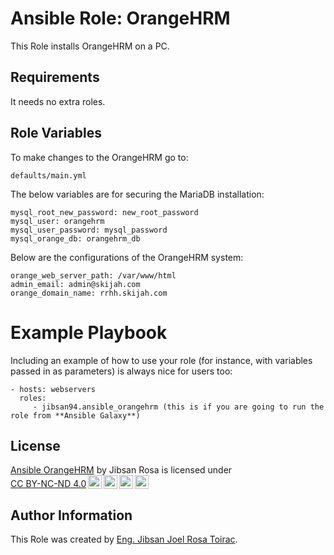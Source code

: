 Ansible Role: OrangeHRM
=========

This Role installs OrangeHRM on a PC. 

Requirements
------------

It needs no extra roles.

Role Variables
--------------

To make changes to the OrangeHRM go to:

    defaults/main.yml

The below variables are for securing the MariaDB installation:

    mysql_root_new_password: new_root_password
    mysql_user: orangehrm
    mysql_user_password: mysql_password
    mysql_orange_db: orangehrm_db
        
Below are the configurations of the OrangeHRM system:

    orange_web_server_path: /var/www/html
    admin_email: admin@skijah.com
    orange_domain_name: rrhh.skijah.com


# Example Playbook

Including an example of how to use your role (for instance, with variables passed in as parameters) is always nice for users too:

    - hosts: webservers
      roles:
         - jibsan94.ansible_orangehrm (this is if you are going to run the role from **Ansible Galaxy**)

License
-------

<p xmlns:cc="http://creativecommons.org/ns#" xmlns:dct="http://purl.org/dc/terms/"><a property="dct:title" rel="cc:attributionURL" href="https://github.com/jibsan94/ansible-orangehrm">Ansible OrangeHRM</a> by <span property="cc:attributionName">Jibsan Rosa</span> is licensed under <a href="https://creativecommons.org/licenses/by-nc-nd/4.0/?ref=chooser-v1" target="_blank" rel="license noopener noreferrer" style="display:inline-block;">CC BY-NC-ND 4.0<img style="height:22px!important;margin-left:3px;vertical-align:text-bottom;" src="https://mirrors.creativecommons.org/presskit/icons/cc.svg?ref=chooser-v1" alt=""><img style="height:22px!important;margin-left:3px;vertical-align:text-bottom;" src="https://mirrors.creativecommons.org/presskit/icons/by.svg?ref=chooser-v1" alt=""><img style="height:22px!important;margin-left:3px;vertical-align:text-bottom;" src="https://mirrors.creativecommons.org/presskit/icons/nc.svg?ref=chooser-v1" alt=""><img style="height:22px!important;margin-left:3px;vertical-align:text-bottom;" src="https://mirrors.creativecommons.org/presskit/icons/nd.svg?ref=chooser-v1" alt=""></a></p> 

Author Information
------------------

This Role was created by [Eng. Jibsan Joel Rosa Toirac](https://www.linkedin.com/in/jibsan94).
